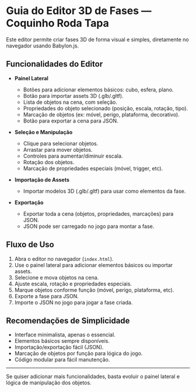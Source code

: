 # Guia do Editor 3D de Fases — Coquinho Roda Tapa

Este editor permite criar fases 3D de forma visual e simples, diretamente no navegador usando Babylon.js.

## Funcionalidades do Editor

- **Painel Lateral**
  - Botões para adicionar elementos básicos: cubo, esfera, plano.
  - Botão para importar assets 3D (.glb/.gltf).
  - Lista de objetos na cena, com seleção.
  - Propriedades do objeto selecionado (posição, escala, rotação, tipo).
  - Marcação de objetos (ex: móvel, perigo, plataforma, decorativo).
  - Botão para exportar a cena para JSON.

- **Seleção e Manipulação**
  - Clique para selecionar objetos.
  - Arrastar para mover objetos.
  - Controles para aumentar/diminuir escala.
  - Rotação dos objetos.
  - Marcação de propriedades especiais (móvel, trigger, etc).

- **Importação de Assets**
  - Importar modelos 3D (.glb/.gltf) para usar como elementos da fase.

- **Exportação**
  - Exportar toda a cena (objetos, propriedades, marcações) para JSON.
  - JSON pode ser carregado no jogo para montar a fase.

## Fluxo de Uso

1. Abra o editor no navegador (`index.html`).
2. Use o painel lateral para adicionar elementos básicos ou importar assets.
3. Selecione e mova objetos na cena.
4. Ajuste escala, rotação e propriedades especiais.
5. Marque objetos conforme função (móvel, perigo, plataforma, etc).
6. Exporte a fase para JSON.
7. Importe o JSON no jogo para jogar a fase criada.

## Recomendações de Simplicidade
- Interface minimalista, apenas o essencial.
- Elementos básicos sempre disponíveis.
- Importação/exportação fácil (JSON).
- Marcação de objetos por função para lógica do jogo.
- Código modular para fácil manutenção.

---
Se quiser adicionar mais funcionalidades, basta evoluir o painel lateral e lógica de manipulação dos objetos.

